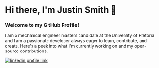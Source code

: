 # Hi there, I'm Justin Smith 👋

### Welcome to my GitHub Profile!

I am a mechanical engineer masters candidate at the University of Pretoria and I am a passionate developer always eager to learn, contribute, and create. Here's a peek into what I'm currently working on and my open-source contributions.

[![linkedin profile link](https://img.shields.io/badge/LinkedIn-0077B5?style=for-the-badge&logo=linkedin&logoColor=white)](https://www.linkedin.com/in/justin-s-507338116/) 

<a href="mailto:66smithjustin@gmail.com"><span style="font-size: 5000em;">📧 66smithjustin@gmail.com</span></a>

![profile view count](https://komarev.com/ghpvc/?username=justinsmith66)

---
<!--
### 🌱 Currently Working On:

- **Project 1:** [Project Name](link-to-project)
  - Description: A brief overview of what the project is about, what technologies you're using, and what your goals are for the project.
  
- **Project 2:** [Project Name](link-to-project)
  - Description: Another project you're actively involved in. Share a bit about the challenges you're tackling and what excites you about it.
  
- **Project 3:** [Project Name](link-to-project)
  - Description: Share some insight into this project, maybe how it helps others or how it's pushing your skills further.
-->

### 🤝 Open Source Contributions:

<a href="https://github.com/Bladesight/Bladesight" target="_blank"><img src="https://intro-to-btt-using-python-assets.s3.amazonaws.com/bladesight_logo_horizontal_ORIGINAL.jpg" alt="Bladesight Logo" height="30"></a>
  - Description: A Blade Tip Timing (BTT) Python Package developed by [Dr D.H. Diamond](https://github.com/Bladesight). I am very passionate about his research and BTT and my research is focused on using these tools for my experimental work and BTT investigations. I am excited to keep contributing to this domain and I am passionate about this being the only open-source BTT Python package to exist.
  
[Signal Processing](https://github.com/JustinSmith66/Signal-Processing)
  - Description: A basic signal processing package with functions I personally use very often. This is something I started in my spare time and just enjoy contributing to it when I have free time.

<!--
- **Contribution 1:** <a href="https://github.com/Bladesight/Bladesight" target="_blank"><img src="https://intro-to-btt-using-python-assets.s3.amazonaws.com/bladesight_logo_horizontal_ORIGINAL.jpg" alt="Bladesight Logo" height="50" style="vertical-align: middle;"></a>
  - Description: A Blade Tip Timing (BTT) Python Package developed by Dr D.H. Diamond. I am very passionate about his research and BTT and my research is focused on using these tools for my experimental work and BTT investigations. I am excited to keep contributing to this domain and I am passionate about this being the only open-source BTT Python package to exist.
-->

---

### 👨‍💻 Technologies and Tools I Love:
<img alt="Python" src="https://www.python.org/static/community_logos/python-logo-master-v3-TM.png" height="50px" style="max-width: 100%;"> <img alt="Pytorch" src="https://github.com/pytorch/pytorch/raw/main/docs/source/_static/img/pytorch-logo-dark.png" height="50px" style="max-width: 100%;"> <img alt="Lightning" src="https://pl-bolts-doc-images.s3.us-east-2.amazonaws.com/app-2/ptl_banner.png" height="50px" style="max-width: 100%;">
<!--
- **Languages:** Python
- **Frameworks:** 
- **Tools:** Git, VS Code
-->


---

<!--
### 📫 How to Reach Me:

- **Email:** [66smithjustin@gmail.com]
- **LinkedIn:** [Justin Smith](https://www.linkedin.com/in/justin-s-507338116/)
-->

<!--
### ⚡ Fun Fact:

- Share something quirky or interesting about yourself that might spark a conversation or add a personal touch to your profile.
-->

Thank you for visiting my GitHub profile! Feel free to explore my repositories, open issues, or collaborate on a project. Let's build something amazing together! 🚀

<!--
**JustinSmith66/justinsmith66** is a ✨ _special_ ✨ repository because its `README.md` (this file) appears on your GitHub profile.

Here are some ideas to get you started:

- 🔭 I’m currently working on ...
- 🌱 I’m currently learning ...
- 👯 I’m looking to collaborate on ...
- 🤔 I’m looking for help with ...
- 💬 Ask me about ...
- 📫 How to reach me: ...
- 😄 Pronouns: ...
- ⚡ Fun fact: ...
-->
